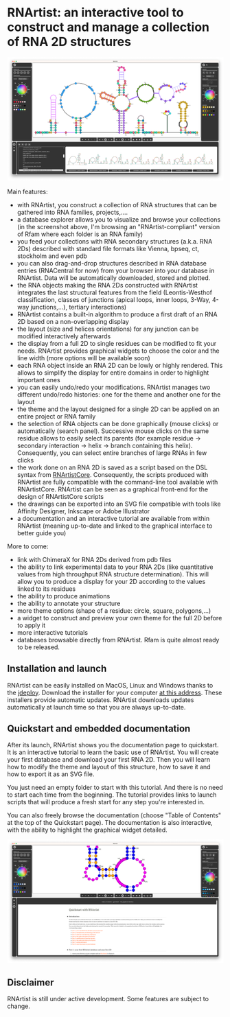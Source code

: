 
# RNArtist: an interactive tool to construct and manage a collection of RNA 2D structures

![Screen Capture 1](media/screen_capture_1.png)

Main features:
* with RNArtist, you construct a collection of RNA structures that can be gathered into RNA families, projects,....
* a database explorer allows you to visualize and browse your collections (in the screenshot above, I'm browsing  an "RNArtist-compliant" version of Rfam where each folder is an RNA family)
* you feed your collections with RNA secondary structures (a.k.a. RNA 2Ds) described with standard file formats like Vienna, bpseq, ct, stockholm and even pdb
* you can also drag-and-drop structures described in RNA database entries (RNACentral for now) from your browser into your database in RNArtist. Data will be automatically downloaded, stored and plotted.
* the RNA objects making the RNA 2Ds constructed with RNArtist integrates the last structural features from the field (Leontis-Westhof classification, classes of junctions (apical loops, inner loops, 3-Way, 4-way junctions,...), tertiary interactions)
* RNArtist contains a built-in algorithm to produce a first draft of an RNA 2D based on a non-overlapping display
* the layout (size and helices orientations) for any junction can be modified interactively afterwards
* the display from a full 2D to single residues can be modified to fit your needs. RNArtist provides graphical widgets to choose the color and the line width (more options will be available soon)
* each RNA object inside an RNA 2D can be lowly or highly rendered. This allows to simplify the display for entire domains in order to highlight important ones 
* you can easily undo/redo your modifications. RNArtist manages two different undo/redo histories: one for the theme and another one for the layout
* the theme and the layout designed for a single 2D can be applied on an entire project or RNA family
* the selection of RNA objects can be done graphically (mouse clicks) or automatically (search panel). Successive mouse clicks on the same residue allows to easily select its parents (for example residue -> secondary interaction -> helix -> branch containing this helix). Consequently, you can select entire branches of large RNAs in few clicks
* the work done on an RNA 2D is saved as a script based on the DSL syntax from [RNArtistCore](https://github.com/fjossinet/RNArtistCore). Consequently, the scripts produced with RNArtist are fully compatible with the command-line tool available with RNArtistCore. RNArtist can be seen as a graphical front-end for the design of RNArtistCore scripts
* the drawings can be exported into an SVG file compatible with tools like Affinity Designer, Inkscape or Adobe Illustrator
* a documentation and an interactive tutorial are available from within RNArtist (meaning up-to-date and linked to the graphical interface to better guide you)

More to come:
* link with ChimeraX for RNA 2Ds derived from pdb files
* the ability to link experimental data to your RNA 2Ds (like quantitative values from high throughput RNA structure determination). This will allow you to produce a display for your 2D according to the values linked to its residues
* the ability to produce animations
* the ability to annotate your structure
* more theme options (shape of a residue: circle, square, polygons,...)
* a widget to construct and preview your own theme for the full 2D before to apply it
* more interactive tutorials
* databases browsable directly from RNArtist. Rfam is quite almost ready to be released.

## Installation and launch

RNArtist can be easily installed on MacOS, Linux and Windows thanks to the [jdeploy](https://www.jdeploy.com). Download the installer for your computer [at this address](https://www.jdeploy.com/~rnartist). These installers provide automatic updates. RNArtist downloads updates automatically at launch time so that you are always up-to-date.

## Quickstart and embedded documentation

After its launch, RNArtist shows you the documentation page to quickstart. It is an interactive tutorial to learn the basic use of RNArtist. You will create your first database and download
your first RNA 2D. Then you will learn how to modify the theme and layout of this structure, how to save it and how to export it as an SVG file. 

You just need an empty folder to start with this tutorial. And there is no need to start each time from the beginning. The tutorial provides links to launch scripts that will produce a fresh start for any step you're interested in.

You can also freely browse the documentation (choose "Table of Contents" at the top of the Quickstart page). The documentation is also interactive, with the ability to highlight the graphical widget detailed.

![Screen Capture 2](media/screen_capture_2.png)

## Disclaimer

RNArtist is still under active development. Some features are subject to change. 
